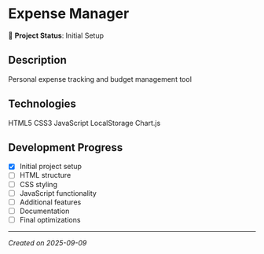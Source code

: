# Expense Manager

🚀 **Project Status**: Initial Setup

## Description
Personal expense tracking and budget management tool

## Technologies
HTML5 CSS3 JavaScript LocalStorage Chart.js

## Development Progress
- [x] Initial project setup
- [ ] HTML structure
- [ ] CSS styling
- [ ] JavaScript functionality
- [ ] Additional features
- [ ] Documentation
- [ ] Final optimizations

---
*Created on 2025-09-09*
